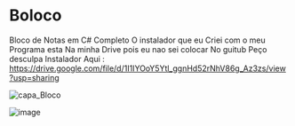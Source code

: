 # Boloco
Bloco de Notas em C# Completo
O instalador que eu Criei com o meu Programa esta Na minha Drive pois eu nao sei colocar No guitub Peço desculpa
Instalador Aqui : https://drive.google.com/file/d/1I1IYOoY5Ytl_ggnHd52rNhV86g_Az3zs/view?usp=sharing

![capa_Bloco](https://github.com/user-attachments/assets/aa25128d-43d9-4454-8697-c556c150fffa)


![image](https://github.com/user-attachments/assets/1e7bfdea-4b42-4fe3-b0f9-f59ee91bb6d8)
